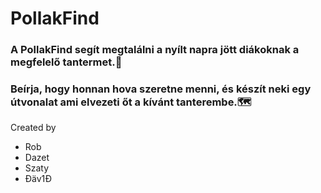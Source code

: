 # PollakFind

### A PollakFind segít megtalálni a nyílt napra jött diákoknak a megfelelő tantermet.🏫
### Beírja, hogy honnan hova szeretne menni, és készít neki egy útvonalat ami elvezeti őt a kívánt tanterembe.🗺


Created by
- Rob
- Dazet
- Szaty
- Đäv1Đ
